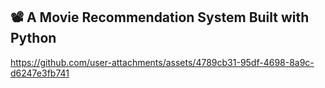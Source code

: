## 📽️ A Movie Recommendation System Built with Python

https://github.com/user-attachments/assets/4789cb31-95df-4698-8a9c-d6247e3fb741
